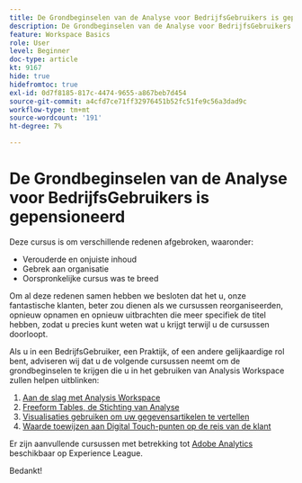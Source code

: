 ```yaml
---
title: De Grondbeginselen van de Analyse voor BedrijfsGebruikers is gepensioneerd
description: De Grondbeginselen van de Analyse voor BedrijfsGebruikers is gepensioneerd om verscheidene redenen.
feature: Workspace Basics
role: User
level: Beginner
doc-type: article
kt: 9167
hide: true
hidefromtoc: true
exl-id: 0d7f8185-817c-4474-9655-a867beb7d454
source-git-commit: a4cfd7ce71ff32976451b52fc51fe9c56a3dad9c
workflow-type: tm+mt
source-wordcount: '191'
ht-degree: 7%

---
```


# De Grondbeginselen van de Analyse voor BedrijfsGebruikers is gepensioneerd

Deze cursus is om verschillende redenen afgebroken, waaronder:

* Verouderde en onjuiste inhoud
* Gebrek aan organisatie
* Oorspronkelijke cursus was te breed

Om al deze redenen samen hebben we besloten dat het u, onze fantastische klanten, beter zou dienen als we cursussen reorganiseerden, opnieuw opnamen en opnieuw uitbrachten die meer specifiek de titel hebben, zodat u precies kunt weten wat u krijgt terwijl u de cursussen doorloopt.

Als u in een BedrijfsGebruiker, een Praktijk, of een andere gelijkaardige rol bent, adviseren wij dat u de volgende cursussen neemt om de grondbeginselen te krijgen die u in het gebruiken van Analysis Workspace zullen helpen uitblinken:

1. [Aan de slag met Analysis Workspace](https://experienceleague.adobe.com/?lang=nl&recommended=Analytics-U-1-2020.1.workspace)
1. [Freeform Tables, de Stichting van Analyse](https://experienceleague.adobe.com/?lang=nl&recommended=Analytics-U-1-2020.3)
1. [Visualisaties gebruiken om uw gegevensartikelen te vertellen](https://experienceleague.adobe.com/?lang=nl&recommended=Analytics-U-1-2021.1.visualizations)
1. [Waarde toewijzen aan Digital Touch-punten op de reis van de klant](https://experienceleague.adobe.com/?lang=nl&recommended=Analytics-U-1-2020.2)

Er zijn aanvullende cursussen met betrekking tot [Adobe Analytics](https://experienceleague.adobe.com/?lang=nl&recommended=Analytics-U-1-2020.1.workspace) beschikbaar op Experience League.

Bedankt!
